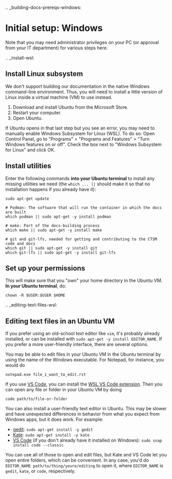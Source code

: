 .. _building-docs-prereqs-windows:

# Initial setup: Windows

Note that you may need administrator privileges on your PC (or approval from your IT department) for various steps here.

.. _install-wsl:

## Install Linux subsystem

We don't support building our documentation in the native Windows command-line environment. Thus, you will need to install a little version of Linux inside a virtual machine (VM) to use instead.

1. Download and install Ubuntu from the Microsoft Store.
1. Restart your computer.
1. Open Ubuntu.

If Ubuntu opens in that last step but you see an error, you may need to manually enable Windows Subsystem for Linux (WSL). To do so: Open Control Panel, go to "Programs" > "Programs and Features" > "Turn Windows features on or off". Check the box next to "Windows Subsystem for Linux" and click OK.

## Install utilities
Enter the following commands **into your Ubuntu terminal** to install any missing utilities we need (the `which ... ||` should make it so that no installation happens if you already have it):
```shell
sudo apt-get update

# Podman: The software that will run the container in which the docs are built
which podman || sudo apt-get -y install podman

# make: Part of the docs-building process
which make || sudo apt-get -y install make

# git and git-lfs, needed for getting and contributing to the CTSM code and docs
which git || sudo apt-get -y install git
which git-lfs || sudo apt-get -y install git-lfs
```

## Set up your permissions
This will make sure that you "own" your home directory in the Ubuntu VM. **In your Ubuntu terminal**, do:
```shell
chown -R $USER:$USER $HOME
```

.. _editing-text-files-wsl:

## Editing text files in an Ubuntu VM
If you prefer using an old-school text editor like `vim`, it's probably already installed, or can be installed with `sudo apt-get -y install EDITOR_NAME`. If you prefer a more user-friendly interface, there are several options.

You may be able to edit files in your Ubuntu VM in the Ubuntu terminal by using the name of the Windows executable. For Notepad, for instance, you would do 
```shell
notepad.exe file_i_want_to_edit.rst
```

If you use [VS Code](https://code.visualstudio.com/), you can install the [WSL VS Code extension](https://marketplace.visualstudio.com/items?itemName=ms-vscode-remote.remote-wsl). Then you can open any file or folder in your Ubuntu VM by doing
```shell
code path/to/file-or-folder
```

You can also install a user-friendly text editor in Ubuntu. This may be slower and have unexpected differences in behavior from what you expect from Windows apps, but it does work. For example:
- [gedit](https://gedit-text-editor.org/): `sudo apt-get install -y gedit`
- [Kate](https://kate-editor.org/): `sudo apt-get install -y kate`
- [VS Code](https://code.visualstudio.com/) (if you don't already have it installed on Windows): `sudo snap install code --classic`

You can use all of those to open and edit files, but Kate and VS Code let you open entire folders, which can be convenient. In any case, you'd do `EDITOR_NAME path/to/thing/youre/editing` to open it, where `EDITOR_NAME` is `gedit`, `kate`, or `code`, respectively.

